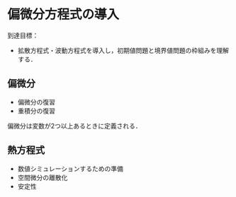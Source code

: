 # 偏微分方程式の導入

到達目標：
- 拡散方程式・波動方程式を導入し，初期値問題と境界値問題の枠組みを理解する．

## 偏微分

- 偏微分の復習
- 重積分の復習

偏微分は変数が2つ以上あるときに定義される．

## 熱方程式

- 数値シミュレーションするための準備
- 空間微分の離散化
- 安定性


